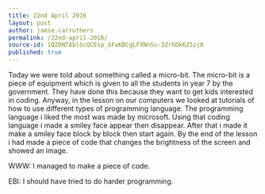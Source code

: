 ```yaml
---
title: 22nd April 2016
layout: post
author: jamie.carruthers
permalink: /22nd-april-2016/
source-id: 1Q2DNTAblScQCEsp_GFaKBCgLFXNnSu-3ZrhDk625zj8
published: true
---
```

Today we were told about something called a micro-bit. The micro-bit is a piece of equipment which is given to all the students in year 7 by the government. They have done this because they want to get kids interested in coding. Anyway, in the lesson on our computers we looked at tutorials of how to use different types of programming language. The programming language i liked the most was made by microsoft. Using that coding language i made a smiley face appear then disappear. After that i made it make a smiley face block by block then start again. By the end of the lesson i had made a piece of code that changes the brightness of the screen and showed an image.

WWW: I managed to make a piece of code.

EBI: I should have tried to do harder programming.

